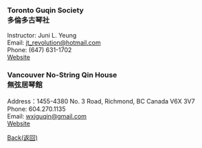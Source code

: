 ### Toronto Guqin Society <br/>多倫多古琴社
Instructor: Juni L. Yeung  
Email: jt_revolution@hotmail.com  
Phone: (647) 631-1702  
[Website](http://torguqin.wordpress.com)  

### Vancouver No-String Qin House <br/>無弦居琴館

Address：1455-4380 No. 3 Road, Richmond, BC Canada V6X 3V7  
Phone: 604.270.1135  
Email: wxjguqin@gmail.com  
[Website](http://www.wxjguqin.ca/)

[Back(返回)](index.md)
